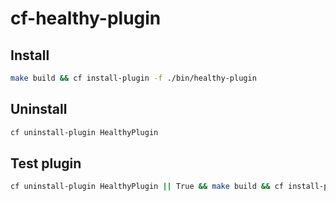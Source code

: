 # cf-healthy-plugin


## Install

```sh
make build && cf install-plugin -f ./bin/healthy-plugin
```

## Uninstall

```sh
cf uninstall-plugin HealthyPlugin
```

## Test plugin

```sh
cf uninstall-plugin HealthyPlugin || True && make build && cf install-plugin -f ./bin/healthy-plugin
```
